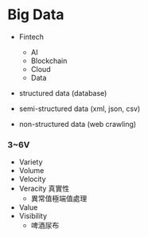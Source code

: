 # Big Data

* Fintech
  * AI
  * Blockchain
  * Cloud
  * Data



* structured data (database)
* semi-structured data (xml, json, csv)
* non-structured data (web crawling)

### 3~6V

* Variety
* Volume
* Velocity
* Veracity 真實性
  * 異常值極端值處理
* Value
* Visibility
  * 啤酒尿布
